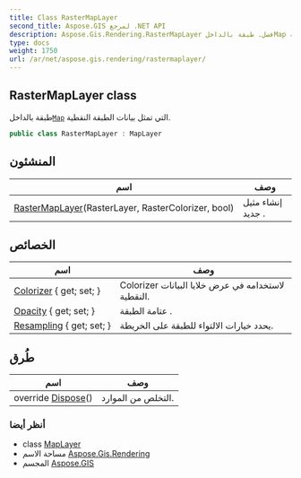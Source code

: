 ```yaml
---
title: Class RasterMapLayer
second_title: Aspose.GIS لمرجع .NET API
description: Aspose.Gis.Rendering.RasterMapLayer فصل. طبقة بالداخلMap التي تمثل بيانات الطبقة النقطية.
type: docs
weight: 1750
url: /ar/net/aspose.gis.rendering/rastermaplayer/
---
```

## RasterMapLayer class

طبقة بالداخل[`Map`](../map/) التي تمثل بيانات الطبقة النقطية.

```csharp
public class RasterMapLayer : MapLayer
```

## المنشئون

| اسم | وصف |
| --- | --- |
| [RasterMapLayer](rastermaplayer/)(RasterLayer, RasterColorizer, bool) | إنشاء مثيل جديد . |

## الخصائص

| اسم | وصف |
| --- | --- |
| [Colorizer](../../aspose.gis.rendering/rastermaplayer/colorizer/) { get; set; } | Colorizer لاستخدامه في عرض خلايا البيانات النقطية. |
| [Opacity](../../aspose.gis.rendering/maplayer/opacity/) { get; set; } | عتامة الطبقة . |
| [Resampling](../../aspose.gis.rendering/rastermaplayer/resampling/) { get; set; } | يحدد خيارات الالتواء للطبقة على الخريطة. |

## طُرق

| اسم | وصف |
| --- | --- |
| override [Dispose](../../aspose.gis.rendering/rastermaplayer/dispose/)() | التخلص من الموارد. |

### أنظر أيضا

* class [MapLayer](../maplayer/)
* مساحة الاسم [Aspose.Gis.Rendering](../../aspose.gis.rendering/)
* المجسم [Aspose.GIS](../../)


